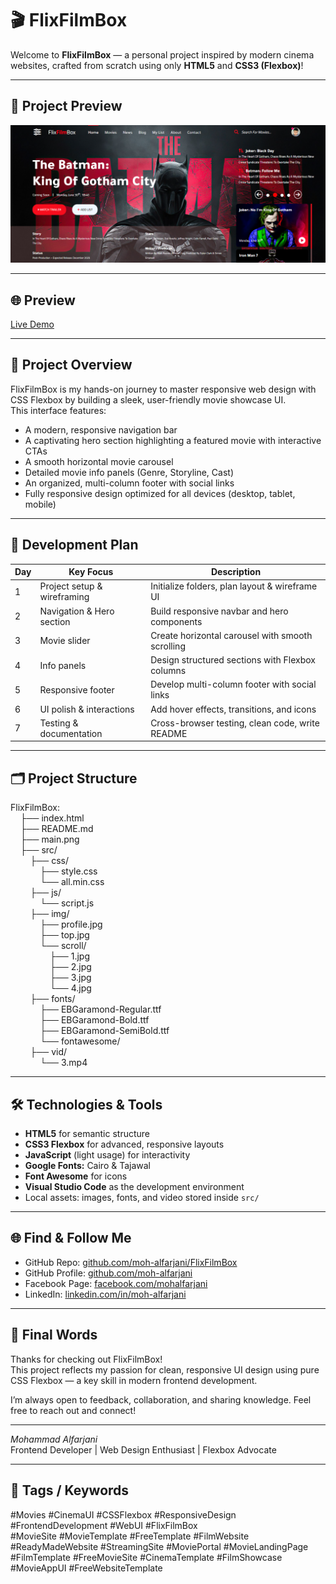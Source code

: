 # 🎬 FlixFilmBox
Welcome to **FlixFilmBox** — a personal project inspired by modern cinema websites, crafted from scratch using only **HTML5** and **CSS3 (Flexbox)**!

---

## 📸 Project Preview
![FlixFilmBox Preview](main.png)

---

## 🌐 Preview
[Live Demo](https://moh-alfarjani.github.io/flixfilmbox/)

---

## 🚀 Project Overview
FlixFilmBox is my hands-on journey to master responsive web design with CSS Flexbox by building a sleek, user-friendly movie showcase UI.  
This interface features:  
- A modern, responsive navigation bar  
- A captivating hero section highlighting a featured movie with interactive CTAs  
- A smooth horizontal movie carousel  
- Detailed movie info panels (Genre, Storyline, Cast)  
- An organized, multi-column footer with social links  
- Fully responsive design optimized for all devices (desktop, tablet, mobile)

---

## 📅 Development Plan
| Day | Key Focus                          | Description                                       |
|-----|----------------------------------|-------------------------------------------------|
| 1   | Project setup & wireframing       | Initialize folders, plan layout & wireframe UI  |
| 2   | Navigation & Hero section          | Build responsive navbar and hero components     |
| 3   | Movie slider                      | Create horizontal carousel with smooth scrolling|
| 4   | Info panels                      | Design structured sections with Flexbox columns |
| 5   | Responsive footer                | Develop multi-column footer with social links   |
| 6   | UI polish & interactions          | Add hover effects, transitions, and icons       |
| 7   | Testing & documentation           | Cross-browser testing, clean code, write README |

---

## 🗂️ Project Structure
FlixFilmBox:<br>
&nbsp;&nbsp;&nbsp;&nbsp;├── index.html<br>
&nbsp;&nbsp;&nbsp;&nbsp;├── README.md<br>
&nbsp;&nbsp;&nbsp;&nbsp;├── main.png<br>
&nbsp;&nbsp;&nbsp;&nbsp;├── src/<br>
&nbsp;&nbsp;&nbsp;&nbsp;&nbsp;&nbsp;&nbsp;&nbsp;├── css/<br>
&nbsp;&nbsp;&nbsp;&nbsp;&nbsp;&nbsp;&nbsp;&nbsp;&nbsp;&nbsp;&nbsp;&nbsp;├── style.css<br>
&nbsp;&nbsp;&nbsp;&nbsp;&nbsp;&nbsp;&nbsp;&nbsp;&nbsp;&nbsp;&nbsp;&nbsp;└── all.min.css<br>
&nbsp;&nbsp;&nbsp;&nbsp;&nbsp;&nbsp;&nbsp;&nbsp;├── js/<br>
&nbsp;&nbsp;&nbsp;&nbsp;&nbsp;&nbsp;&nbsp;&nbsp;&nbsp;&nbsp;&nbsp;&nbsp;└── script.js<br>
&nbsp;&nbsp;&nbsp;&nbsp;&nbsp;&nbsp;&nbsp;&nbsp;├── img/<br>
&nbsp;&nbsp;&nbsp;&nbsp;&nbsp;&nbsp;&nbsp;&nbsp;&nbsp;&nbsp;&nbsp;&nbsp;├── profile.jpg<br>
&nbsp;&nbsp;&nbsp;&nbsp;&nbsp;&nbsp;&nbsp;&nbsp;&nbsp;&nbsp;&nbsp;&nbsp;├── top.jpg<br>
&nbsp;&nbsp;&nbsp;&nbsp;&nbsp;&nbsp;&nbsp;&nbsp;&nbsp;&nbsp;&nbsp;&nbsp;└── scroll/<br>
&nbsp;&nbsp;&nbsp;&nbsp;&nbsp;&nbsp;&nbsp;&nbsp;&nbsp;&nbsp;&nbsp;&nbsp;&nbsp;&nbsp;&nbsp;&nbsp;├── 1.jpg<br>
&nbsp;&nbsp;&nbsp;&nbsp;&nbsp;&nbsp;&nbsp;&nbsp;&nbsp;&nbsp;&nbsp;&nbsp;&nbsp;&nbsp;&nbsp;&nbsp;├── 2.jpg<br>
&nbsp;&nbsp;&nbsp;&nbsp;&nbsp;&nbsp;&nbsp;&nbsp;&nbsp;&nbsp;&nbsp;&nbsp;&nbsp;&nbsp;&nbsp;&nbsp;├── 3.jpg<br>
&nbsp;&nbsp;&nbsp;&nbsp;&nbsp;&nbsp;&nbsp;&nbsp;&nbsp;&nbsp;&nbsp;&nbsp;&nbsp;&nbsp;&nbsp;&nbsp;└── 4.jpg<br>
&nbsp;&nbsp;&nbsp;&nbsp;&nbsp;&nbsp;&nbsp;&nbsp;├── fonts/<br>
&nbsp;&nbsp;&nbsp;&nbsp;&nbsp;&nbsp;&nbsp;&nbsp;&nbsp;&nbsp;&nbsp;&nbsp;├── EBGaramond-Regular.ttf<br>
&nbsp;&nbsp;&nbsp;&nbsp;&nbsp;&nbsp;&nbsp;&nbsp;&nbsp;&nbsp;&nbsp;&nbsp;├── EBGaramond-Bold.ttf<br>
&nbsp;&nbsp;&nbsp;&nbsp;&nbsp;&nbsp;&nbsp;&nbsp;&nbsp;&nbsp;&nbsp;&nbsp;├── EBGaramond-SemiBold.ttf<br>
&nbsp;&nbsp;&nbsp;&nbsp;&nbsp;&nbsp;&nbsp;&nbsp;&nbsp;&nbsp;&nbsp;&nbsp;└── fontawesome/<br>
&nbsp;&nbsp;&nbsp;&nbsp;&nbsp;&nbsp;&nbsp;&nbsp;├── vid/<br>
&nbsp;&nbsp;&nbsp;&nbsp;&nbsp;&nbsp;&nbsp;&nbsp;&nbsp;&nbsp;&nbsp;&nbsp;└── 3.mp4<br>

---

## 🛠️ Technologies & Tools
- **HTML5** for semantic structure  
- **CSS3 Flexbox** for advanced, responsive layouts  
- **JavaScript** (light usage) for interactivity  
- **Google Fonts:** Cairo & Tajawal  
- **Font Awesome** for icons  
- **Visual Studio Code** as the development environment  
- Local assets: images, fonts, and video stored inside `src/`

---

## 🌐 Find & Follow Me
- GitHub Repo: [github.com/moh-alfarjani/FlixFilmBox](https://github.com/moh-alfarjani/FlixFilmBox)  
- GitHub Profile: [github.com/moh-alfarjani](https://github.com/moh-alfarjani)  
- Facebook Page: [facebook.com/mohalfarjani](https://facebook.com/mohalfarjani)  
- LinkedIn: [linkedin.com/in/moh-alfarjani](https://www.linkedin.com/in/moh-alfarjani/)

---

## 💬 Final Words
Thanks for checking out FlixFilmBox!  
This project reflects my passion for clean, responsive UI design using pure CSS Flexbox — a key skill in modern frontend development.

I’m always open to feedback, collaboration, and sharing knowledge. Feel free to reach out and connect!

---

*Mohammad Alfarjani*  
Frontend Developer | Web Design Enthusiast | Flexbox Advocate

---

## 🔖 Tags / Keywords
#Movies #CinemaUI #CSSFlexbox #ResponsiveDesign #FrontendDevelopment #WebUI #FlixFilmBox  
#MovieSite #MovieTemplate #FreeTemplate #FilmWebsite #ReadyMadeWebsite #StreamingSite #MoviePortal #MovieLandingPage #FilmTemplate #FreeMovieSite #CinemaTemplate #FilmShowcase #MovieAppUI #FreeWebsiteTemplate
